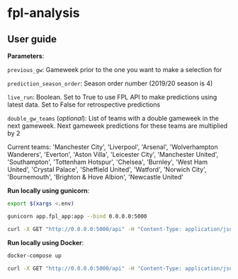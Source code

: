 # fpl-analysis

## User guide

__Parameters__:

`previous_gw`: Gameweek prior to the one you want to make a selection for

`prediction_season_order`: Season order number (2019/20 season is 4)

`live_run`: Boolean. Set to True to use FPL API to make predictions using latest data. Set to False for retrospective predictions

`double_gw_teams` (_optional_): List of teams with a double gameweek in the next gameweek. Next gameweek predictions for these teams are multiplied by 2

Current teams:
'Manchester City', 'Liverpool', 'Arsenal', 'Wolverhampton Wanderers', 'Everton', 'Aston Villa', 'Leicester City', 
'Manchester United', 'Southampton', 'Tottenham Hotspur', 'Chelsea', 'Burnley', 'West Ham United', 'Crystal Palace', 
'Sheffield United', 'Watford', 'Norwich City', 'Bournemouth', 'Brighton & Hove Albion', 'Newcastle United'

__Run locally using gunicorn__:
```bash
export $(xargs <.env)

gunicorn app.fpl_app:app --bind 0.0.0.0:5000

curl -X GET "http://0.0.0.0:5000/api" -H "Content-Type: application/json" --data '{"previous_gw":"29","prediction_season_order":"4","live_run":"True"}'
```

__Run locally using Docker__:
```bash
docker-compose up

curl -X GET "http://0.0.0.0:5000/api" -H "Content-Type: application/json" --data '{"previous_gw":"29","prediction_season_order":"4","live_run":"True"}'
```
